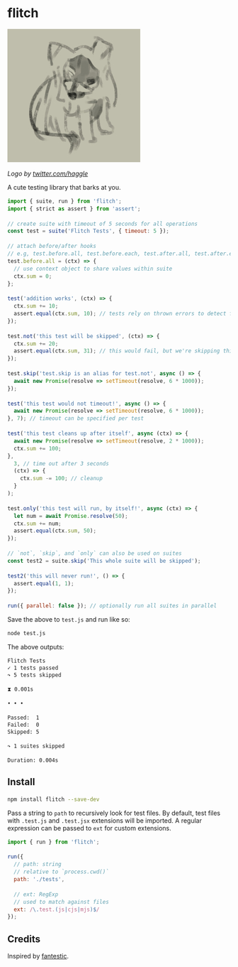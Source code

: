 # flitch

![flitch](logo.jpg)

*Logo by [twitter.com/haggle](https://twitter.com/haggle)*

A cute testing library that barks at you.

```js
import { suite, run } from 'flitch';
import { strict as assert } from 'assert';

// create suite with timeout of 5 seconds for all operations
const test = suite('Flitch Tests', { timeout: 5 });

// attach before/after hooks
// e.g, test.before.all, test.before.each, test.after.all, test.after.each
test.before.all = (ctx) => {
  // use context object to share values within suite
  ctx.sum = 0;
};

test('addition works', (ctx) => {
  ctx.sum += 10;
  assert.equal(ctx.sum, 10); // tests rely on thrown errors to detect failures
});

test.not('this test will be skipped', (ctx) => {
  ctx.sum += 20;
  assert.equal(ctx.sum, 31); // this would fail, but we're skipping this test! *shrugs*
});

test.skip('test.skip is an alias for test.not', async () => {
  await new Promise(resolve => setTimeout(resolve, 6 * 1000));
});

test('this test would not timeout!', async () => {
  await new Promise(resolve => setTimeout(resolve, 6 * 1000));
}, 7); // timeout can be specified per test

test('this test cleans up after itself', async (ctx) => {
  await new Promise(resolve => setTimeout(resolve, 2 * 1000));
  ctx.sum += 100;
},
  3, // time out after 3 seconds
  (ctx) => {
    ctx.sum -= 100; // cleanup
  }
);

test.only('this test will run, by itself!', async (ctx) => {
  let num = await Promise.resolve(50);
  ctx.sum += num;
  assert.equal(ctx.sum, 50);
});

// `not`, `skip`, and `only` can also be used on suites
const test2 = suite.skip('This whole suite will be skipped');

test2('this will never run!', () => {
  assert.equal(1, 1);
});

run({ parallel: false }); // optionally run all suites in parallel
```

Save the above to `test.js` and run like so:
```bash
node test.js
````

The above outputs:
```
Flitch Tests
✓ 1 tests passed
↷ 5 tests skipped

⧗ 0.001s

• • •

Passed:  1
Failed:  0
Skipped: 5

↷ 1 suites skipped

Duration: 0.004s
```

## Install

```bash
npm install flitch --save-dev
```

Pass a string to `path` to recursively look for test files. By default, test files with `.test.js` and `.test.jsx` extensions will be imported. A regular expression can be passed to `ext` for custom extensions.

```js
import { run } from 'flitch';

run({
  // path: string
  // relative to `process.cwd()`
  path: './tests',

  // ext: RegExp
  // used to match against files
  ext: /\.test.(js|cjs|mjs)$/
});
```

## Credits
Inspired by [fantestic](https://github.com/porsager/fantestic).
